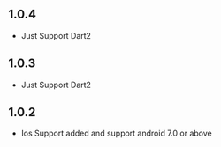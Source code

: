 ## 1.0.4
* Just Support Dart2
## 1.0.3
* Just Support Dart2
## 1.0.2
* Ios Support added and support android 7.0 or above